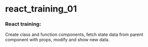 # react_training_01

### React training:

 Create class and function components, fetch state data from parent component with props, modify and show new data.